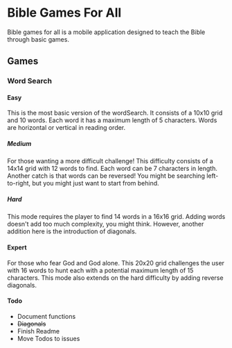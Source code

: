 # Bible Games For All
Bible games for all is a mobile application designed to teach the Bible through 
basic games.

## Games
### Word Search

#### Easy
This is the most basic version of the wordSearch. It consists of a 10x10 grid 
and 10 words. Each word it has a maximum length of 5 characters. Words are 
horizontal or vertical in reading order.

##### Medium
For those wanting a more difficult challenge! This difficulty consists of a 
14x14 grid with 12 words to find. Each word can be 7 characters in length.
Another catch is that words can be reversed! You might be searching 
left-to-right, but you might just want to start from behind.

##### Hard
This mode requires the player to find 14 words in a 16x16 grid.
Adding words doesn't add too much complexity, you might think.
However, another addition here is the introduction of diagonals.

#### Expert
For those who fear God and God alone.
This 20x20 grid challenges the user with 16 words to hunt
each with a potential maximum length of 15 characters.
This mode also extends on the hard difficulty by adding reverse diagonals.

#### Todo
- Document functions
- ~~Diagonals~~
- Finish Readme
- Move Todos to issues